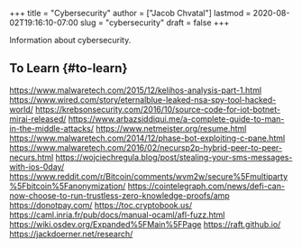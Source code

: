 +++
title = "Cybersecurity"
author = ["Jacob Chvatal"]
lastmod = 2020-08-02T19:16:10-07:00
slug = "cybersecurity"
draft = false
+++

Information about cybersecurity.


## To Learn {#to-learn}

<https://www.malwaretech.com/2015/12/kelihos-analysis-part-1.html>
<https://www.wired.com/story/eternalblue-leaked-nsa-spy-tool-hacked-world/>
<https://krebsonsecurity.com/2016/10/source-code-for-iot-botnet-mirai-released/>
<https://www.arbazsiddiqui.me/a-complete-guide-to-man-in-the-middle-attacks/>
<https://www.netmeister.org/resume.html>
<https://www.malwaretech.com/2014/12/phase-bot-exploiting-c-pane.html>
<https://www.malwaretech.com/2016/02/necursp2p-hybrid-peer-to-peer-necurs.html>
<https://wojciechregula.blog/post/stealing-your-sms-messages-with-ios-0day/>
<https://www.reddit.com/r/Bitcoin/comments/wvm2w/secure%5Fmultiparty%5Fbitcoin%5Fanonymization/>
<https://cointelegraph.com/news/defi-can-now-choose-to-run-trustless-zero-knowledge-proofs/amp>
<https://donotpay.com/>
<https://toc.cryptobook.us/>
<https://caml.inria.fr/pub/docs/manual-ocaml/afl-fuzz.html>
<https://wiki.osdev.org/Expanded%5FMain%5FPage>
<https://raft.github.io/>
<https://jackdoerner.net/research/>
